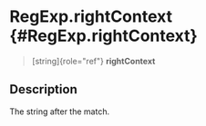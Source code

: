 RegExp.rightContext {#RegExp.rightContext}
===================

> [string]{role="ref"} **rightContext**

Description
-----------

The string after the match.
